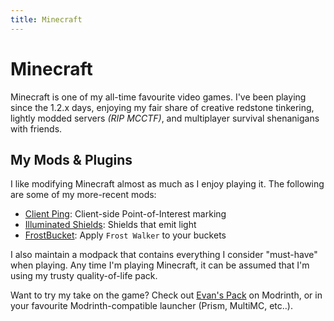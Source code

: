```yaml
---
title: Minecraft
---
```

# Minecraft

Minecraft is one of my all-time favourite video games. I've been playing since the 1.2.x days, enjoying my fair share of creative redstone tinkering, lightly modded servers *(RIP MCCTF)*, and multiplayer survival shenanigans with friends.

## My Mods & Plugins

I like modifying Minecraft almost as much as I enjoy playing it. The following are some of my more-recent mods:

- [Client Ping](@/games/minecraft/modding/client-ping.md): Client-side Point-of-Interest marking
- [Illuminated Shields](@/games/minecraft/modding/illuminated-shields.md): Shields that emit light
- [FrostBucket](@/games/minecraft/modding/frost-bucket.md): Apply `Frost Walker` to your buckets

I also maintain a modpack that contains everything I consider "must-have" when playing. Any time I'm playing Minecraft, it can be assumed that I'm using my trusty quality-of-life pack. 

Want to try my take on the game? Check out [Evan's Pack](https://modrinth.com/modpack/ewpratten) on Modrinth, or in your favourite Modrinth-compatible launcher (Prism, MultiMC, etc..).